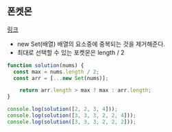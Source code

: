 ## 폰켓몬

[링크]()
- new Set(배열)  배열의 요소중에 중복되는 것을 제거해준다.
- 최대로 선택할 수 있는 포켓몬은 length / 2

```js
function solution(nums) {
  const max = nums.length / 2;
  const arr = [...new Set(nums)];

    return arr.length > max ? max : arr.length;
}

console.log(solution([2, 2, 3, 4]));
console.log(solution([3, 3, 3, 2, 2, 4]));
console.log(solution([3, 3, 3, 2, 2, 2]));


```